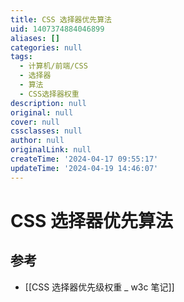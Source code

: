 ```yaml
---
title: CSS 选择器优先算法
uid: 1407374884046899
aliases: []
categories: null
tags:
  - 计算机/前端/CSS
  - 选择器
  - 算法
  - CSS选择器权重
description: null
original: null
cover: null
cssclasses: null
author: null
originalLink: null
createTime: '2024-04-17 09:55:17'
updateTime: '2024-04-19 14:46:07'
---
```


# CSS 选择器优先算法

## 参考

- [[CSS 选择器优先级权重 _ w3c 笔记]]
